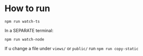 # How to run

`npm run watch-ts`

In a SEPARATE terminal:

`npm run watch-node`

If u change a file under `views/` or `public/` run `npm run copy-static`